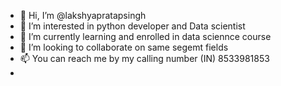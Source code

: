 - 👋 Hi, I’m @lakshyapratapsingh
- 👀 I’m interested in python developer and Data scientist
- 🌱 I’m currently learning and enrolled in data sciennce course
- 💞️ I’m looking to collaborate on same segemt fields
- 📫 You can reach me by my calling number (IN) 8533981853
- 

<!---
lakshyapratapsingh/lakshyapratapsingh is a ✨ special ✨ repository because its `README.md` (this file) appears on your GitHub profile.
You can click the Preview link to take a look at your changes.
--->
